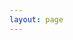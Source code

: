 ```yaml
---
layout: page
---
```

<script setup>
    import TimeIs from "../../.vitepress/components/TimeIs.vue"
</script>


<div class="home-container">
    <TimeIs />
</div>


<style>
    .home-container {
        width: 100vw;
        min-height: calc(100vh - var(--vp-nav-height) * 2);
        display: flex;
        flex-direction: column;
        align-items: center;
        justify-content: center;
    }

</style>